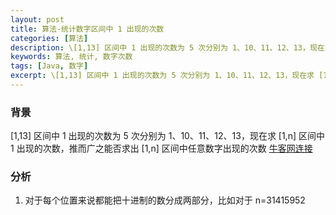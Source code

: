 ```yaml
---
layout: post
title: 算法-统计数字区间中 1 出现的次数
categories: [算法]
description: \[1,13] 区间中 1 出现的次数为 5 次分别为 1、10、11、12、13，现在求 [1,n] 区间中 1 出现的次数，推而广之能否求出 [1,n] 区间中任意数字出现的次数
keywords: 算法, 统计, 数字次数
tags: [Java, 数字]
excerpt: \[1,13] 区间中 1 出现的次数为 5 次分别为 1、10、11、12、13，现在求 [1,n] 区间中 1 出现的次数，推而广之能否求出 [1,n] 区间中任意数字出现的次数
---
```


### 背景
[1,13] 区间中 1 出现的次数为 5 次分别为 1、10、11、12、13，现在求 [1,n] 区间中 1 出现的次数，推而广之能否求出 [1,n] 区间中任意数字出现的次数
[牛客网连接](https://www.nowcoder.com/practice/bd7f978302044eee894445e244c7eee6?tpId=13&tqId=11184&rp=2&ru=/ta/coding-interviews&qru=/ta/coding-interviews/question-ranking)

### 分析
1. 对于每个位置来说都能把十进制的数分成两部分，比如对于 n=31415952